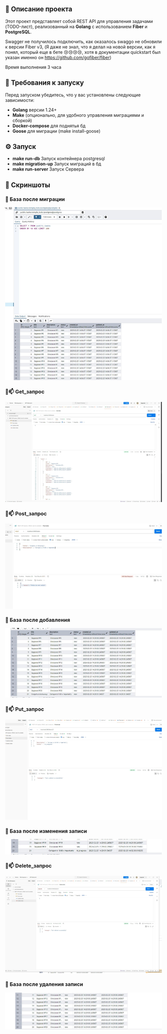 ## 📌 Описание проекта

Этот проект представляет собой REST API для управления задачами (TODO-лист), реализованный на **Golang** с использованием **Fiber** и **PostgreSQL**.

Swagger не получилось подключить, как оказалось swaggo не обновили к версии Fiber v3, (Я даже не знал, что я делал на новой версии, как я понял, который еще в бете 😢😢😢😢, хотя в документации quickstart был указан именно он https://github.com/gofiber/fiber)

Время выполнения 3 часа

## 🚀 Требования к запуску

Перед запуском убедитесь, что у вас установлены следующие зависимости:

- **Golang** версии 1.24+  
- **Make** (опционально, для удобного управления миграциями и сборкой)
- **Docker-compose** для поднятья бд    
- **Goose** для миграции (make install-goose)  

## ⚙️ Запуск
- **make run-db** Запуск контейнера postgresql 
- **make migration-up** Запуск миграций в бд  
- **make run-server** Запуск Сервера

## 📸 Скриншоты

### 📝 База после миграции
![Создание задачи](tests_screenshots/base_after_migration.JPG)




### 🧡📫 Get_запрос
![Получение задач](tests_screenshots/get_request.JPG)




### 🧡📫 Post_запрос
![Получение задач](tests_screenshots/post_request.JPG)




### 📝 База после добавления
![Создание задачи](tests_screenshots/base_after_post.JPG)


### 🧡📫 Put_запрос
![Получение задач](tests_screenshots/put_request.JPG)



### 📝 База после изменения записи
![Получение задач](tests_screenshots/base_after_put.JPG)


### 🧡📫 Delete_запрос
![Получение задач](tests_screenshots/delete_request.JPG)

### 📝 База после удаления записи
![Получение задач](tests_screenshots/base_after_delete.JPG)



